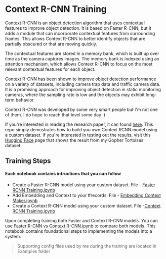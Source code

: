 # Context R-CNN Training

Context R-CNN is an object detection algorithm that uses contextual features to improve object detection. It is based on Faster R-CNN, but it adds a module that can incorporate contextual features from surrounding frames. This allows Context R-CNN to better identify objects that are partially obscured or that are moving quickly.

The contextual features are stored in a memory bank, which is built up over time as the camera captures images. The memory bank is indexed using an attention mechanism, which allows Context R-CNN to focus on the most relevant contextual features for each object.

Context R-CNN has been shown to improve object detection performance on a variety of datasets, including camera trap data and traffic camera data. It is a promising approach for improving object detection in static monitoring cameras, where the sampling rate is low and the objects may exhibit long-term behavior.

 Context R-CNN was developed by some very smart people but I'm not one of them. I do hope to reach that level some day :)
 
 If you're interested in reading the research paper, it can found [here](https://arxiv.org/abs/1912.03538).
This repo simply demostrates how to build you own Context RCNN model using a custom dataset. If you're interested in testing out the results, visit this [Hugging Face](https://huggingface.co/spaces/prakrutpatel/ContextRCNN_Gradio) page that shows the result from my Gopher Tortoises dataset.

## Training Steps
#### Each notebook contains intructions that you can follow
- Create a Faster R-CNN model using your custom dataset. File - [Faster RCNN Training.ipynb](https://github.com/prakrutpatel/Context-RCNN-Tortoises/blob/main/Faster%20RCNN%20Training.ipynb)
- Add Embedding and Context to your tfrecords. File - [Embedding Context Maker.ipynb](https://github.com/prakrutpatel/Context-RCNN-Tortoises/blob/main/Embedding%20Context%20Maker.ipynb)
- Create a Context R-CNN model using your custom dataset. File -[Context RCNN Training.ipynb](https://github.com/prakrutpatel/Context-RCNN-Tortoises/blob/main/Context%20RCNN%20Training.ipynb)

Upon completing training both Faster and Context R-CNN models. You can use [Faster R-CNN vs Context R-CNN.ipynb](https://github.com/prakrutpatel/Context-RCNN-Tortoises/blob/main/Faster%20R-CNN%20vs%20Context%20R-CNN.ipynb) to compare both models. This notebook contains foundational steps to implementing the models into a system.

> Supporting config files used by me during the training are located in Examples folder
